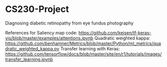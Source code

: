 # CS230-Project

Diagnosing diabetic retinopathy from eye fundus photography

References for 
  Saliency map code: https://github.com/keisen/tf-keras-vis/blob/master/examples/attentions.ipynb
  Quadratic weighted kappa: https://github.com/benhamner/Metrics/blob/master/Python/ml_metrics/quadratic_weighted_kappa.py
  Transfer learning with Keras: https://github.com/tensorflow/docs/blob/master/site/en/r1/tutorials/images/transfer_learning.ipynb
